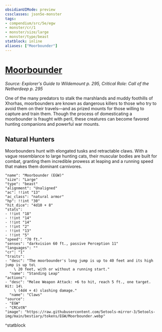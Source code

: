 ```yaml
---
obsidianUIMode: preview
cssclasses: json5e-monster
tags:
- compendium/src/5e/egw
- monster/cr/1
- monster/size/large
- monster/type/beast
statblock: inline
aliases: ["Moorbounder"]
---
```

# [Moorbounder](Mechanics\bestiary\beast/moorbounder-egw.md)
*Source: Explorer's Guide to Wildemount p. 295, Critical Role: Call of the Netherdeep p. 295*  

One of the many predators to stalk the marshlands and muddy foothills of Xhorhas, moorbounders are known as dangerous killers to those who try to avoid them on their travels—and as prized mounts for those willing to capture and train them. Though the process of domesticating a moorbounder is fraught with peril, these creatures can become favored hunting companions and powerful war mounts.

## Natural Hunters

Moorbounders hunt with elongated tusks and retractable claws. With a vague resemblance to large hunting cats, their muscular bodies are built for combat, granting them incredible prowess at leaping and a running speed that makes them dominant carnivores.

```statblock
"name": "Moorbounder (EGW)"
"size": "Large"
"type": "beast"
"alignment": "Unaligned"
"ac": !!int "13"
"ac_class": "natural armor"
"hp": !!int "30"
"hit_dice": "4d10 + 8"
"stats":
- !!int "18"
- !!int "14"
- !!int "14"
- !!int "2"
- !!int "13"
- !!int "5"
"speed": "70 ft."
"senses": "darkvision 60 ft., passive Perception 11"
"languages": ""
"cr": "1"
"traits":
- "desc": "The moorbounder's long jump is up to 40 feet and its high jump is up to\
    \ 20 feet, with or without a running start."
  "name": "Standing Leap"
"actions":
- "desc": "Melee Weapon Attack: +6 to hit, reach 5 ft., one target. Hit: 14\
    \ (4d4 + 4) slashing damage."
  "name": "Claws"
"source":
- "EGW"
- "CRCotN"
"image": "https://raw.githubusercontent.com/5etools-mirror-3/5etools-img/main/bestiary/tokens/EGW/Moorbounder.webp"
```
^statblock